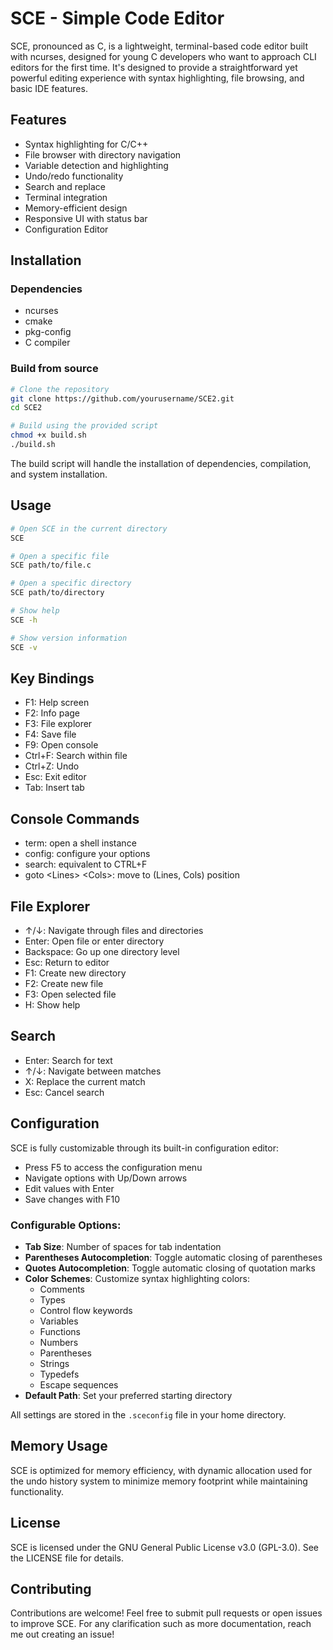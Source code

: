 # SCE - Simple Code Editor

SCE, pronounced as C, is a lightweight, terminal-based code editor built with ncurses, designed for young C developers who want to approach CLI editors for the first time. It's designed to provide a straightforward yet powerful editing experience with syntax highlighting, file browsing, and basic IDE features.

## Features

- Syntax highlighting for C/C++
- File browser with directory navigation
- Variable detection and highlighting
- Undo/redo functionality
- Search and replace
- Terminal integration
- Memory-efficient design
- Responsive UI with status bar
- Configuration Editor

## Installation

### Dependencies

- ncurses
- cmake
- pkg-config
- C compiler

### Build from source
```bash
# Clone the repository
git clone https://github.com/yourusername/SCE2.git
cd SCE2

# Build using the provided script
chmod +x build.sh
./build.sh
```

The build script will handle the installation of dependencies, compilation, and system installation.

## Usage

```bash
# Open SCE in the current directory
SCE

# Open a specific file
SCE path/to/file.c

# Open a specific directory
SCE path/to/directory

# Show help
SCE -h

# Show version information
SCE -v
```

## Key Bindings

- F1: Help screen
- F2: Info page
- F3: File explorer
- F4: Save file
- F9: Open console
- Ctrl+F: Search within file
- Ctrl+Z: Undo
- Esc: Exit editor
- Tab: Insert tab

## Console Commands

- term: open a shell instance
- config: configure your options
- search: equivalent to CTRL+F
- goto \<Lines\> \<Cols\>: move to (Lines, Cols) position

## File Explorer

- ↑/↓: Navigate through files and directories
- Enter: Open file or enter directory
- Backspace: Go up one directory level
- Esc: Return to editor
- F1: Create new directory
- F2: Create new file
- F3: Open selected file
- H: Show help

## Search

- Enter: Search for text
- ↑/↓: Navigate between matches
- X: Replace the current match
- Esc: Cancel search

## Configuration

SCE is fully customizable through its built-in configuration editor:

- Press F5 to access the configuration menu
- Navigate options with Up/Down arrows
- Edit values with Enter
- Save changes with F10

### Configurable Options:

- **Tab Size**: Number of spaces for tab indentation
- **Parentheses Autocompletion**: Toggle automatic closing of parentheses
- **Quotes Autocompletion**: Toggle automatic closing of quotation marks
- **Color Schemes**: Customize syntax highlighting colors:
  - Comments
  - Types
  - Control flow keywords
  - Variables
  - Functions
  - Numbers
  - Parentheses
  - Strings
  - Typedefs
  - Escape sequences
- **Default Path**: Set your preferred starting directory

All settings are stored in the `.sceconfig` file in your home directory.

## Memory Usage

SCE is optimized for memory efficiency, with dynamic allocation used for the undo history system to minimize memory footprint while maintaining functionality.

## License

SCE is licensed under the GNU General Public License v3.0 (GPL-3.0). See the LICENSE file for details.

## Contributing

Contributions are welcome! Feel free to submit pull requests or open issues to improve SCE. For any clarification such as more documentation, reach me out creating an issue!